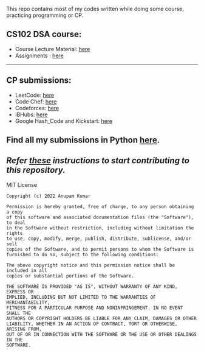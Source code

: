 This repo contains most of my codes written while doing some course, practicing programming or CP.

## CS102 DSA course:
- Course Lecture Material: [here](https://github.com/Anupam0401/Data-Structures-and-Algorithms/tree/master/College_resources)
- Assignments : [here](https://github.com/Anupam0401/Data-Structures-and-Algorithms/tree/master/Assignments)
---
## CP submissions:
- LeetCode: [here](https://github.com/Anupam0401/Data-Structures-and-Algorithms/tree/master/MySubmission/Codeforces)
- Code Chef: [here](https://github.com/Anupam0401/Data-Structures-and-Algorithms/tree/master/MySubmission/CodeChef)
- Codeforces: [here](https://github.com/Anupam0401/Data-Structures-and-Algorithms/tree/master/MySubmission/Codeforces)
- iBHubs: [here](https://github.com/Anupam0401/Data-Structures-and-Algorithms/tree/master/MySubmission/iBHubs)
- Google Hash_Code and Kickstart: [here](https://github.com/Anupam0401/Data-Structures-and-Algorithms/tree/master/MySubmission/Codeforces)

**Find all my submissions in Python [here](https://github.com/Anupam0401/Data-Structures-and-Algorithms/tree/master/MySubmission/Python_codes).**
---
*Refer [these](https://github.com/Anupam0401/Data-Structures-and-Algorithms/blob/master/CONTRIBUTING.md) instructions to start contributing to this repository.*
---

MIT License
```
Copyright (c) 2022 Anupam Kumar

Permission is hereby granted, free of charge, to any person obtaining a copy
of this software and associated documentation files (the "Software"), to deal
in the Software without restriction, including without limitation the rights
to use, copy, modify, merge, publish, distribute, sublicense, and/or sell
copies of the Software, and to permit persons to whom the Software is
furnished to do so, subject to the following conditions:

The above copyright notice and this permission notice shall be included in all
copies or substantial portions of the Software.

THE SOFTWARE IS PROVIDED "AS IS", WITHOUT WARRANTY OF ANY KIND, EXPRESS OR
IMPLIED, INCLUDING BUT NOT LIMITED TO THE WARRANTIES OF MERCHANTABILITY,
FITNESS FOR A PARTICULAR PURPOSE AND NONINFRINGEMENT. IN NO EVENT SHALL THE
AUTHORS OR COPYRIGHT HOLDERS BE LIABLE FOR ANY CLAIM, DAMAGES OR OTHER
LIABILITY, WHETHER IN AN ACTION OF CONTRACT, TORT OR OTHERWISE, ARISING FROM,
OUT OF OR IN CONNECTION WITH THE SOFTWARE OR THE USE OR OTHER DEALINGS IN THE
SOFTWARE.
```
